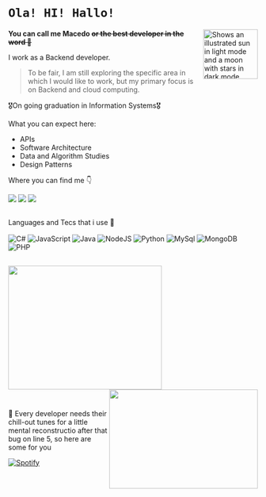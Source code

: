 # **`Ola! HI! Hallo!`** 
 
  <img height="100" width="110" align="right" alt="Shows an illustrated sun in light mode and a moon with stars in dark mode." src="https://github.com/BrenoMacedo56/BrenoMacedo56/assets/128511253/aeb1c12b-694f-43e3-96ba-3bbb4f091ab1">

**You can call me Macedo ~~or the best developer in the word 👑~~**


I work as a Backend developer.

>To be fair, I am still exploring the specific area in which I would like to work, but my primary focus is on Backend and cloud computing.
>


🎖️On going graduation in Information Systems🎖️


What you can expect here:
 + APIs
 + Software Architecture
 + Data and Algorithm Studies
 + Design Patterns

Where you can find me 👇
<div> 
 <a href="https://www.instagram.com/maiscedob/" target="_blank"><img src="https://img.shields.io/badge/-Instagram-%23E4405F?style=for-the-badge&logo=instagram&logoColor=white" target="_blank"></a>
 <a href="mailto:brmacedomi28@gmail.com"><img src="https://img.shields.io/badge/-Gmail-%23333?style=for-the-badge&logo=gmail&logoColor=white" target="_blank"></a>
<a href="https://www.linkedin.com/in/breno-macedo-37a170221/" target="_blank"><img src="https://img.shields.io/badge/-LinkedIn-%230077B5?style=for-the-badge&logo=linkedin&logoColor=white" target="_blank"></a> 
</div>

##

Languages and Tecs that i use 🎒
<div style="display: inline_block">
  <img align="center" src="https://img.shields.io/badge/C%23-239120?style=for-the-badge&logo=c-sharp&logoColor=white" alt= C#>
  <img align="center" src="https://img.shields.io/badge/JavaScript-F7DF1E?style=for-the-badge&logo=javascript&logoColor=black" alt= JavaScript>
  <img align="center" src="https://img.shields.io/badge/java-%23ED8B00.svg?style=for-the-badge&logo=openjdk&logoColor=white" alt= Java>
  <img align="center" src="https://img.shields.io/badge/Node.js-43853D?style=for-the-badge&logo=node.js&logoColor=white" alt= NodeJS>
  <img align="center" src="https://img.shields.io/badge/Python-3776AB?logo=python&logoColor=fff" alt= Python>
  <img align="center" src="https://img.shields.io/badge/MySQL-00000F?style=for-the-badge&logo=mysql&logoColor=white" alt= MySql>
  <img align="center" src="https://img.shields.io/badge/MongoDB-4EA94B?style=for-the-badge&logo=mongodb&logoColor=white" alt= MongoDB> 
  <img align="center" src="https://img.shields.io/badge/php-%23777BB4.svg?&logo=php&logoColor=white" alt= PHP> 
 

</div>

##

<div style="display: inline_block">
<img height="250" width="310"  align="botton" src="https://github-readme-stats.vercel.app/api?username=BrenoMacedo56&hide=contribs&show_icons=true&theme=dark"> <img  height="200" width="300" align="right" src="https://github-readme-stats.vercel.app/api/top-langs/?username=BrenoMacedo56&theme=dark&layout=donut">
</div>

##

#

🎵 Every developer needs their chill-out tunes for a little mental reconstructio after that bug on line 5, so here are some for you 

<div>
  <a href="https://open.spotify.com/playlist/0yIKcP710rbuH2kJYtIU2C?si=d8eb326f30a54c27" target="_blank">
    <img src="https://img.shields.io/badge/Spotify-1ED760?&style=for-the-badge&logo=spotify&logoColor=white" alt="Spotify">
  </a>
</div>

